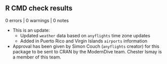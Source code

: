 ## R CMD check results

0 errors | 0 warnings | 0 notes

* This is an update:
  - Updated `weather` data based on `anyflights` time zone updates
  - Added in Puerto Rico and Virgin Islands `airports` information  
* Approval has been given by Simon Couch (`anyflights` creator) for this package to be sent to CRAN by the ModernDive team. Chester Ismay is a member of this team.

